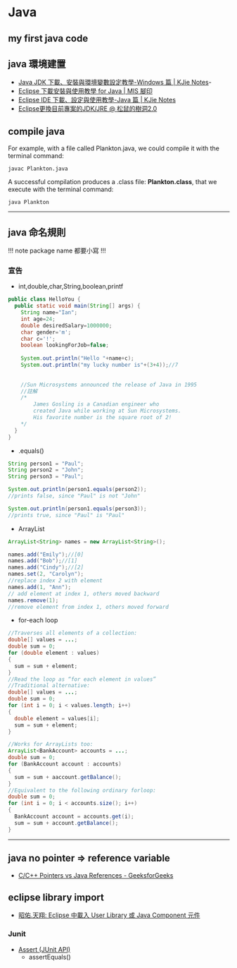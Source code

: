 # Java
## my first java code
## java 環境建置
- [Java JDK 下載、安裝與環境變數設定教學-Windows 篇 \| KJie Notes](https://www.kjnotes.com/devtools/35)- 
- [Eclipse 下載安裝與使用教學 for Java \| MIS 腳印](https://footmark.info/software/ide/eclipse-download-and-use-for-java/)
- [Eclipse IDE 下載、設定與使用教學-Java 篇 \| KJie Notes](https://www.kjnotes.com/devtools/80)
- [Eclipse更換目前專案的JDK/JRE @ 松鼠的樹洞2.0](http://dontpkme.blogspot.com/2013/10/eclipsejre.html)

## compile java
For example, with a file called Plankton.java, we could compile it with the terminal command:
```
javac Plankton.java
```
A successful compilation produces a .class file: **Plankton.class**, that we execute with the terminal command:
```
java Plankton
```

***

## java 命名規則

!!! note
package name 都要小寫
!!!

### 宣告
- int,double,char,String,boolean,printf
```java
public class HelloYou {
  public static void main(String[] args) {
    String name="Ian";
    int age=24;
    double desiredSalary=1000000;
    char gender='m';
    char c='!';
    boolean lookingForJob=false;
    
    System.out.println("Hello "+name+c);
    System.out.println("my lucky number is"+(3+4));//7
    
    
    //Sun Microsystems announced the release of Java in 1995
    //註解
    /*
		James Gosling is a Canadian engineer who 
		created Java while working at Sun Microsystems. 
		His favorite number is the square root of 2!
    */
  }
}
```

- .equals()
```java
String person1 = "Paul";
String person2 = "John";
String person3 = "Paul";

System.out.println(person1.equals(person2));
//prints false, since "Paul" is not "John"

System.out.println(person1.equals(person3));
//prints true, since "Paul" is "Paul"
```

- ArrayList
```java
ArrayList<String> names = new ArrayList<String>();

names.add("Emily");//[0]
names.add("Bob");//[1]
names.add("Cindy");//[2]
names.set(2, "Carolyn");
//replace index 2 with element 
names.add(1, "Ann");
// add element at index 1, others moved backward
names.remove(1);
//remove element from index 1, others moved forward
```

- for-each loop
```java
//Traverses all elements of a collection:
double[] values = ...;
double sum = 0;
for (double element : values)
{
  sum = sum + element;
}
//Read the loop as “for each element in values”
//Traditional alternative:
double[] values = ...;
double sum = 0;
for (int i = 0; i < values.length; i++)
{
  double element = values[i];
  sum = sum + element;
}
```
```java
//Works for ArrayLists too:
ArrayList<BankAccount> accounts = ...;
double sum = 0;
for (BankAccount account : accounts)
{
  sum = sum + aaccount.getBalance();
}
//Equivalent to the following ordinary forloop:
double sum = 0;
for (int i = 0; i < accounts.size(); i++)
{
  BankAccount account = accounts.get(i);
  sum = sum + account.getBalance();
}
```

***

## java no pointer => reference variable
- [C/C++ Pointers vs Java References - GeeksforGeeks](https://www.geeksforgeeks.org/is-there-any-concept-of-pointers-in-java/)

## eclipse library import
- [昭佑.天翔: Eclipse 中載入 User Library 或 Java Component 元件](https://tomkuo139.blogspot.com/2010/08/eclipse-user-library-java-component.html)

### Junit
- [Assert (JUnit API)](http://junit.sourceforge.net/junit3.8.1/javadoc/junit/framework/Assert.html)
  - assertEquals()

